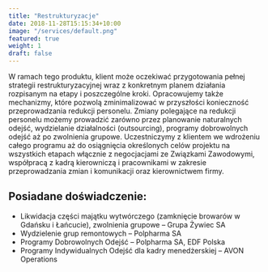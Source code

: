 ```yaml
---
title: "Restrukturyzacje"
date: 2018-11-28T15:15:34+10:00
image: "/services/default.png"
featured: true
weight: 1
draft: false
---
```

W ramach tego produktu, klient może oczekiwać przygotowania pełnej strategii restrukturyzacyjnej wraz z konkretnym planem działania rozpisanym na etapy i poszczególne kroki.
Opracowujemy także mechanizmy, które pozwolą zminimalizować w przyszłości konieczność przeprowadzania redukcji personelu.
Zmiany polegające na redukcji personelu możemy prowadzić zarówno przez planowanie naturalnych odejść, wydzielanie działalności (outsourcing), programy dobrowolnych odejść aż po zwolnienia grupowe.
Uczestniczymy z klientem we wdrożeniu całego programu aż do osiągnięcia określonych celów projektu na wszystkich etapach włącznie z negocjacjami ze Związkami Zawodowymi, współpracą z kadrą kierowniczą i pracownikami w zakresie przeprowadzania zmian i komunikacji oraz kierownictwem firmy.

## Posiadane doświadczenie:

* Likwidacja części majątku wytwórczego (zamknięcie browarów w Gdańsku i Łańcucie), zwolnienia grupowe – Grupa Żywiec SA
* Wydzielenie grup remontowych – Polpharma SA
* Programy Dobrowolnych Odejść – Polpharma SA, EDF Polska
* Programy Indywidualnych Odejść dla kadry menedżerskiej – AVON Operations
